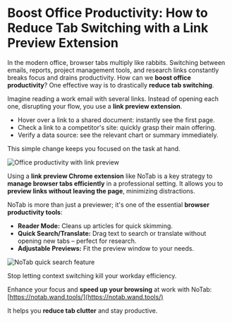 # Boost Office Productivity: How to Reduce Tab Switching with a Link Preview Extension

In the modern office, browser tabs multiply like rabbits. Switching between emails, reports, project management tools, and research links constantly breaks focus and drains productivity. How can we **boost office productivity**? One effective way is to drastically **reduce tab switching**.

Imagine reading a work email with several links. Instead of opening each one, disrupting your flow, you use a **link preview extension**.
*   Hover over a link to a shared document: instantly see the first page.
*   Check a link to a competitor's site: quickly grasp their main offering.
*   Verify a data source: see the relevant chart or summary immediately.

This simple change keeps you focused on the task at hand.

![Office productivity with link preview](images/notab1.png)

Using a **link preview Chrome extension** like NoTab is a key strategy to **manage browser tabs efficiently** in a professional setting. It allows you to **preview links without leaving the page**, minimizing distractions.

NoTab is more than just a previewer; it's one of the essential **browser productivity tools**:
*   **Reader Mode:** Cleans up articles for quick skimming.
*   **Quick Search/Translate:** Drag text to search or translate without opening new tabs – perfect for research.
*   **Adjustable Previews:** Fit the preview window to your needs.

![NoTab quick search feature](images/notab2.png)

Stop letting context switching kill your workday efficiency.

Enhance your focus and **speed up your browsing** at work with NoTab: [https://notab.wand.tools/](https://notab.wand.tools/)

It helps you **reduce tab clutter** and stay productive.
